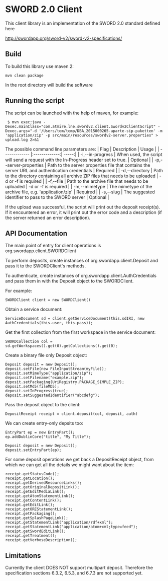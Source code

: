 SWORD 2.0 Client
================

This client library is an implementation of the SWORD 2.0 standard defined here

http://swordapp.org/sword-v2/sword-v2-specifications/


Build
-----

To build this library use maven 2:

    mvn clean package

In the root directory will build the software

Running the script
------------------
The script can be launched with the help of maven, for example:
```
 $ mvn exec:java -Dexec.mainClass="com.atmire.lne.swordv2.client.Swordv2ClientScript" -Dexec.args="-d '/Users/tom/temp/DBA_2015000265-aparte-sip-paketten' -m 'application/zip' -p src/main/resources/swordv2-server.properties" > upload.log 2>&1
```

The possible command line parameters are:
| Flag        | Description           | Usage  |
| ------------- |:-------------:| -----:|
| -i,--in-progress      | When used, the script will send a request with the In-Progress header set to true. | Optional |
| -p,--server-properties <path>      | Path to the server properties file that contains the server URL and authentication credentials |   Required |
| -d,--directory <path> | Path to the directory containing all archive ZIP files that needs to be uploaded  | -d or -f is required |
| -f,--file <path> | Path to the archive file that needs to be uploaded | -d or -f is required |
| -m,--mimetype <type> | The mimetype of the archive file, e.g. 'application/zip' | Required |
| -s,--slug <id> | The suggested identifier to pass to the SWORD server | Optional |

If the upload was successful, the script will print out the deposit receipt(s). If it encountered an error, it will print out the error code and a description (if the server returned an error description).


API Documentation
-----------------

The main point of entry for client operations is org.swordapp.client.SWORDClient

To perform deposits, create instances of org.swordapp.client.Deposit and pass it to the SWORDClient's methods.

To authenticate, create instances of org.swordapp.client.AuthCredentials and pass them in with the Deposit object to the SWORDClient.


For example:

    SWORDClient client = new SWORDClient()

Obtain a service document:

    ServiceDocument sd = client.getServiceDocument(this.sdIRI, new AuthCredentials(this.user, this.pass));

Get the first collection from the first workspace in the service document:

    SWORDCollection col = sd.getWorkspaces().get(0).getCollections().get(0);

Create a binary file only Deposit object:

    Deposit deposit = new Deposit();
    deposit.setFile(new FileInputStream(myFile));
    deposit.setMimeType("application/zip");
    deposit.setFilename("example.zip");
    deposit.setPackaging(UriRegistry.PACKAGE_SIMPLE_ZIP);
    deposit.setMd5(fileMD5);
    deposit.setInProgress(true);
    deposit.setSuggestedIdentifier("abcdefg");

Pass the deposit object to the client:

    DepositReceipt receipt = client.deposit(col, deposit, auth)

We can create entry-only depsits too:

    EntryPart ep = new EntryPart();
    ep.addDublinCore("title", "My Title");

    Deposit deposit = new Deposit();
    deposit.setEntryPart(ep);

For some deposit operations we get back a DepositReceipt object, from which we can get all the details we might want about the item:

    receipt.getStatusCode();
    receipt.getLocation();
    receipt.getDerivedResourceLinks();
    receipt.getOriginalDepositLink();
    receipt.getEditMediaLink();
    receipt.getAtomStatementLink();
    receipt.getContentLink();
    receipt.getEditLink();
    receipt.getOREStatementLink();
    receipt.getPackaging();
    receipt.getSplashPageLink();
    receipt.getStatementLink("application/rdf+xml");
    receipt.getStatementLink("application/atom+xml;type=feed");
    receipt.getSwordEditLink();
    receipt.getTreatment();
    receipt.getVerboseDescription();


Limitations
-----------

Currently the client DOES NOT support multipart deposit.  Therefore the specification sections 6.3.2, 6.5.3, and 6.7.3 are not supported yet.
